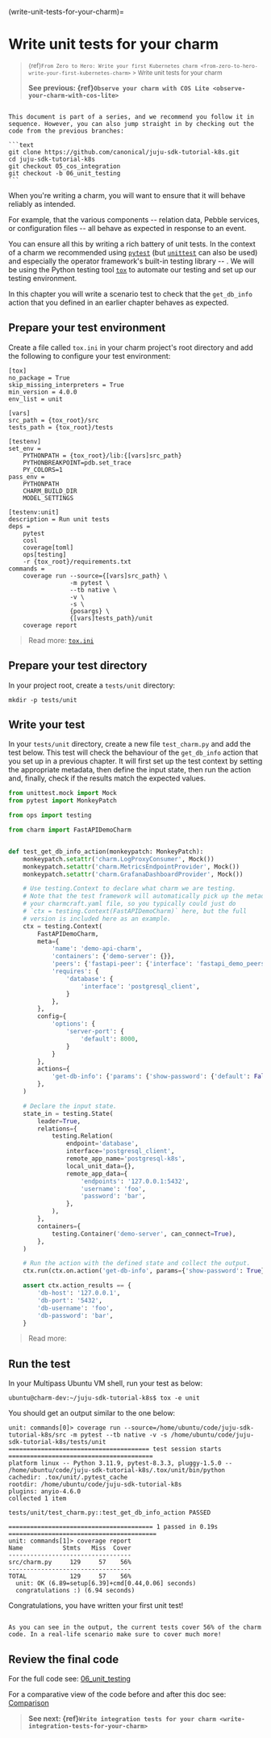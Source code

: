 (write-unit-tests-for-your-charm)=
# Write unit tests for your charm

> <small> {ref}`From Zero to Hero: Write your first Kubernetes charm <from-zero-to-hero-write-your-first-kubernetes-charm>` > Write unit tests for your charm</small>
> 
> **See previous: {ref}`Observe your charm with COS Lite <observe-your-charm-with-cos-lite>`**

````{important}

This document is part of a series, and we recommend you follow it in sequence. However, you can also jump straight in by checking out the code from the previous branches:

```text
git clone https://github.com/canonical/juju-sdk-tutorial-k8s.git
cd juju-sdk-tutorial-k8s
git checkout 05_cos_integration
git checkout -b 06_unit_testing
```

````

When you're writing a charm, you will want to ensure that it will behave reliably as intended.

For example, that the various components -- relation data, Pebble services, or configuration files -- all behave as expected in response to an event.

You can ensure all this by writing a rich battery of unit tests. In the context of a charm we recommended using [`pytest`](https://pytest.org/) (but [`unittest`](https://docs.python.org/3/library/unittest.html) can also be used) and especially the operator framework's built-in testing library --  [](ops_testing_harness). We will be using the Python testing tool [`tox`](https://tox.wiki/en/4.14.2/index.html) to automate our testing and set up our testing environment.

<!-- TODO

This chapter and the next should be removed and the content spread throughout
each of the previous chapters. Each time a feature is added, a unit and
integration test should also be added. At the end of each chapter, before
manually checking the feature works, the user should run the tests to make sure
that they pass.

-->

In this chapter you will write a scenario test to check that the `get_db_info` action that you defined in an earlier chapter behaves as expected.

## Prepare your test environment

Create a file called `tox.ini` in your charm project's root directory and add the following to configure your test environment:

```
[tox]
no_package = True
skip_missing_interpreters = True
min_version = 4.0.0
env_list = unit

[vars]
src_path = {tox_root}/src
tests_path = {tox_root}/tests

[testenv]
set_env =
    PYTHONPATH = {tox_root}/lib:{[vars]src_path}
    PYTHONBREAKPOINT=pdb.set_trace
    PY_COLORS=1
pass_env =
    PYTHONPATH
    CHARM_BUILD_DIR
    MODEL_SETTINGS

[testenv:unit]
description = Run unit tests
deps =
    pytest
    cosl
    coverage[toml]
    ops[testing]
    -r {tox_root}/requirements.txt
commands =
    coverage run --source={[vars]src_path} \
                 -m pytest \
                 --tb native \
                 -v \
                 -s \
                 {posargs} \
                 {[vars]tests_path}/unit
    coverage report
```
> Read more: [`tox.ini`](https://tox.wiki/en/latest/config.html#tox-ini)

## Prepare your test directory

In your project root, create a `tests/unit` directory:

```text
mkdir -p tests/unit
```

## Write your test

In your `tests/unit` directory, create a new file `test_charm.py` and add the test below. This test will check the behaviour of the `get_db_info` action that you set up in a previous chapter. It will first set up the test context by setting the appropriate metadata, then define the input state, then run the action and, finally, check if the results match the expected values.

```python
from unittest.mock import Mock
from pytest import MonkeyPatch

from ops import testing

from charm import FastAPIDemoCharm


def test_get_db_info_action(monkeypatch: MonkeyPatch):
    monkeypatch.setattr('charm.LogProxyConsumer', Mock())
    monkeypatch.setattr('charm.MetricsEndpointProvider', Mock())
    monkeypatch.setattr('charm.GrafanaDashboardProvider', Mock())

    # Use testing.Context to declare what charm we are testing.
    # Note that the test framework will automatically pick up the metadata from
    # your charmcraft.yaml file, so you typically could just do
    # `ctx = testing.Context(FastAPIDemoCharm)` here, but the full
    # version is included here as an example.
    ctx = testing.Context(
        FastAPIDemoCharm,
        meta={
            'name': 'demo-api-charm',
            'containers': {'demo-server': {}},
            'peers': {'fastapi-peer': {'interface': 'fastapi_demo_peers'}},
            'requires': {
                'database': {
                    'interface': 'postgresql_client',
                }
            },
        },
        config={
            'options': {
                'server-port': {
                    'default': 8000,
                }
            }
        },
        actions={
            'get-db-info': {'params': {'show-password': {'default': False, 'type': 'boolean'}}}
        },
    )

    # Declare the input state.
    state_in = testing.State(
        leader=True,
        relations={
            testing.Relation(
                endpoint='database',
                interface='postgresql_client',
                remote_app_name='postgresql-k8s',
                local_unit_data={},
                remote_app_data={
                    'endpoints': '127.0.0.1:5432',
                    'username': 'foo',
                    'password': 'bar',
                },
            ),
        },
        containers={
            testing.Container('demo-server', can_connect=True),
        },
    )

    # Run the action with the defined state and collect the output.
    ctx.run(ctx.on.action('get-db-info', params={'show-password': True}), state_in)

    assert ctx.action_results == {
        'db-host': '127.0.0.1',
        'db-port': '5432',
        'db-username': 'foo',
        'db-password': 'bar',
    }
```

> Read more: [](ops_testing_harness)

## Run the test

In your Multipass Ubuntu VM shell, run your test as below:

```text
ubuntu@charm-dev:~/juju-sdk-tutorial-k8s$ tox -e unit     
```

You should get an output similar to the one below:

```text                                             
unit: commands[0]> coverage run --source=/home/ubuntu/code/juju-sdk-tutorial-k8s/src -m pytest --tb native -v -s /home/ubuntu/code/juju-sdk-tutorial-k8s/tests/unit
======================================= test session starts ========================================
platform linux -- Python 3.11.9, pytest-8.3.3, pluggy-1.5.0 -- /home/ubuntu/code/juju-sdk-tutorial-k8s/.tox/unit/bin/python
cachedir: .tox/unit/.pytest_cache
rootdir: /home/ubuntu/code/juju-sdk-tutorial-k8s
plugins: anyio-4.6.0
collected 1 item                                                                                   

tests/unit/test_charm.py::test_get_db_info_action PASSED

======================================== 1 passed in 0.19s =========================================
unit: commands[1]> coverage report
Name           Stmts   Miss  Cover
----------------------------------
src/charm.py     129     57    56%
----------------------------------
TOTAL            129     57    56%
  unit: OK (6.89=setup[6.39]+cmd[0.44,0.06] seconds)
  congratulations :) (6.94 seconds)
```

Congratulations, you have written your first unit test!

```{caution}

As you can see in the output, the current tests cover 56% of the charm code. In a real-life scenario make sure to cover much more!
```

## Review the final code

For the full code see: [06_unit_testing](https://github.com/canonical/juju-sdk-tutorial-k8s/tree/06_unit_testing)

For a comparative view of the code before and after this doc see: [Comparison](https://github.com/canonical/juju-sdk-tutorial-k8s/compare/05_cos_integration...06_unit_testing)

> **See next: {ref}`Write integration tests for your charm <write-integration-tests-for-your-charm>`**
